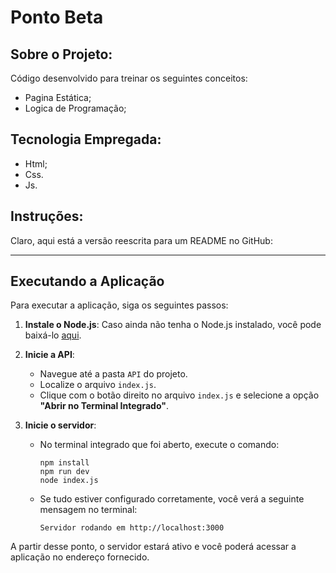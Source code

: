 # Ponto Beta

## Sobre o Projeto:

Código desenvolvido para treinar os seguintes conceitos:
- Pagina Estática;
- Logica de Programação;

## Tecnologia Empregada:

- Html;
- Css.
- Js.

## Instruções:
Claro, aqui está a versão reescrita para um README no GitHub:

---

## Executando a Aplicação

Para executar a aplicação, siga os seguintes passos:

1. **Instale o Node.js**: Caso ainda não tenha o Node.js instalado, você pode baixá-lo [aqui](https://nodejs.org/).

2. **Inicie a API**:
   - Navegue até a pasta `API` do projeto.
   - Localize o arquivo `index.js`.
   - Clique com o botão direito no arquivo `index.js` e selecione a opção **"Abrir no Terminal Integrado"**.

3. **Inicie o servidor**:
   - No terminal integrado que foi aberto, execute o comando:
     ```
     npm install
     npm run dev
     node index.js
     ```
   - Se tudo estiver configurado corretamente, você verá a seguinte mensagem no terminal:
     ```
     Servidor rodando em http://localhost:3000
     ```

A partir desse ponto, o servidor estará ativo e você poderá acessar a aplicação no endereço fornecido.






